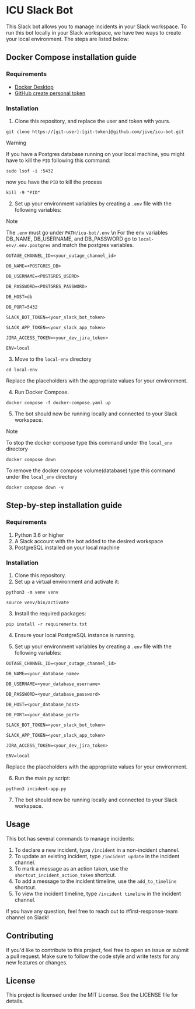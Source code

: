 # ICU Slack Bot

This Slack bot allows you to manage incidents in your Slack workspace. To run this bot locally in your Slack workspace, we have two ways to create your local environment. The steps are listed below:

## Docker Compose installation guide

### Requirements

* [Docker Desktop](https://www.docker.com/products/docker-desktop/) 
* [GitHub create personal token](https://docs.github.com/en/enterprise-server@3.9/authentication/keeping-your-account-and-data-secure/managing-your-personal-access-tokens#creating-a-personal-access-tokens)

### Installation

1. Clone this repository, and replace the user and token with yours.

```
git clone https://[git-user]:[git-token]@github.com/jive/icu-bot.git
```
> [!WARNING] 
> If you have a Postgres database running on your local machine, you might have to kill the `PID` following this command:
> ```
> sudo lsof -i :5432
> ```
> now you have the `PID` to kill the process 
> ```
> kill -9 "PID"
> ```
2. Set up your environment variables by creating a `.env` file with the following variables:
> [!NOTE]
> The `.env` must go under `PATH/icu-bot/.env` \n
> For the env variables DB_NAME, DB_USERNAME, and DB_PASSWORD go to `local-env/.env.postgres` and match the postgres variables.
```
OUTAGE_CHANNEL_ID=<your_outage_channel_id>
    
DB_NAME=<POSTGRES_DB>
    
DB_USERNAME=<POSTGRES_USERD>

DB_PASSWORD=<POSTGRES_PASSWORD>
    
DB_HOST=db
    
DB_PORT=5432

SLACK_BOT_TOKEN=<your_slack_bot_token>

SLACK_APP_TOKEN=<your_slack_app_token>

JIRA_ACCESS_TOKEN=<your_dev_jira_token>
    
ENV=local
```
3. Move to the `local-env` directory

```
cd local-env 
```
Replace the placeholders with the appropriate values for your environment.

4. Run Docker Compose.

```
docker compose -f docker-compose.yaml up  
```
5. The bot should now be running locally and connected to your Slack workspace.

> [!NOTE]
> To stop the docker compose type this command under the `local_env` directory
>```
>docker compose down 
>```
> To remove the docker compose volume(database) type this command under the `local_env` directory
>```
>docker compose down -v 
>```

## Step-by-step installation guide

### Requirements

1. Python 3.6 or higher
2. A Slack account with the bot added to the desired workspace
3. PostgreSQL installed on your local machine

### Installation

1. Clone this repository.
2. Set up a virtual environment and activate it:

```
python3 -m venv venv
```
```
source venv/bin/activate
```

3. Install the required packages:
```
pip install -r requirements.txt
```

4. Ensure your local PostgreSQL instance is running.

5. Set up your environment variables by creating a `.env` file with the following variables:

```
OUTAGE_CHANNEL_ID=<your_outage_channel_id>
    
DB_NAME=<your_database_name>
    
DB_USERNAME=<your_database_username>

DB_PASSWORD=<your_database_password>
    
DB_HOST=<your_database_host>
    
DB_PORT=<your_database_port>

SLACK_BOT_TOKEN=<your_slack_bot_token>

SLACK_APP_TOKEN=<your_slack_app_token>

JIRA_ACCESS_TOKEN=<your_dev_jira_token>
    
ENV=local
```

Replace the placeholders with the appropriate values for your environment.

6. Run the main.py script:

```
python3 incident-app.py
```

7. The bot should now be running locally and connected to your Slack workspace.

## Usage

This bot has several commands to manage incidents:

1. To declare a new incident, type `/incident` in a non-incident channel.
2. To update an existing incident, type `/incident update` in the incident channel.
3. To mark a message as an action taken, use the `shortcut_incident_action_taken` shortcut.
4. To add a message to the incident timeline, use the `add_to_timeline` shortcut.
5. To view the incident timeline, type `/incident timeline` in the incident channel.

if you have any question, feel free to reach out to #first-response-team channel on Slack! 

## Contributing

If you'd like to contribute to this project, feel free to open an issue or submit a pull request. Make sure to follow the code style and write tests for any new features or changes.

## License

This project is licensed under the MIT License. See the LICENSE file for details.
